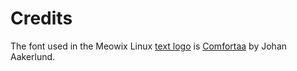 # Credits
The font used in the Meowix Linux [text logo](https://github.com/Meowix-Linux/Meowix-ISO/blob/main/assets/meowix-text.svg) is [Comfortaa](https://www.deviantart.com/aajohan/art/Comfortaa-font-105395949) by Johan Aakerlund. 
